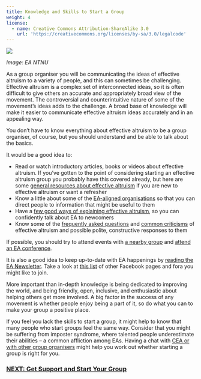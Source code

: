 ```yaml
---
title: Knowledge and Skills to Start a Group
weight: 4
license:
  - name: Creative Commons Attribution-ShareAlike 3.0
    url: 'https://creativecommons.org/licenses/by-sa/3.0/legalcode'
---
```

<p class="large_image_wrapper">
<img src="/img/starteanorway.png" />
</p>

_Image: EA NTNU_



As a group organiser you will be communicating the ideas of effective altruism to a variety of people, and this can sometimes be challenging. Effective altruism is a complex set of interconnected ideas, so it is often difficult to give others an accurate and appropriately broad view of the movement. The controversial and counterintuitive nature of some of the movement’s ideas adds to the challenge. A broad base of knowledge will make it easier to communicate effective altruism ideas accurately and in an appealing way.

You don’t have to know everything about effective altruism to be a group organiser, of course, but you should understand and be able to talk about the basics. 

It would be a good idea to:

* Read or watch introductory articles, books or videos about effective altruism. If you’ve gotten to the point of considering starting an effective altruism group you probably have this covered already, but here are some <a target="_blank" href="/learn/about-ea/">general resources about effective altruism</a> if you are new to effective altruism or want a refresher
* Know a little about some of the <a target="_blank" href="/learn/orgs/">EA-aligned organisations</a> so that you can direct people to information that might be useful to them
* Have a <a target="_blank" href="/learn/articles/what-to-say/">few good ways of explaining effective altruism</a>, so you can confidently talk about EA to newcomers
* Know some of the <a target="_blank" href="/learn/articles/faqs/">frequently asked questions</a> and <a target="_blank" href="/learn/articles/objections/">common criticisms</a> of effective altruism and possible polite, constructive responses to them

If possible, you should try to attend events with <a target="_blank" href="https://eahub.org/groups/">a nearby group</a> and <a target="_blank" href="https://www.eaglobal.org/events/">attend an EA conference</a>. 

It is also a good idea to keep up-to-date with EA happenings by <a target=”_blank” href="https://www.effectivealtruism.org/ea-newsletter-archives/">reading the EA Newsletter</a>.  Take a look at <a target="_blank" href="/learn/connect">this list</a> of other Facebook pages and fora you might like to join. 

More important than in-depth knowledge is being dedicated to improving the world, and being friendly, open, inclusive, and enthusiastic about helping others get more involved. A big factor in the success of any movement is whether people enjoy being a part of it, so do what you can to make your group a positive place.

If you feel you lack the skills to start a group, it might help to know that many people who start groups feel the same way. Consider that you might be suffering from imposter syndrome, where talented people underestimate their abilities – a common affliction among EAs. Having a chat with <a target="_blank_" href="/start/support">CEA or with other group organisers</a> might help you work out whether starting a group is right for you.

### [NEXT: Get Support and Start Your Group](/start/support)
 
